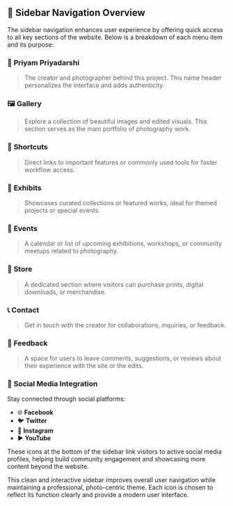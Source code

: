 ## 📂 Sidebar Navigation Overview

The sidebar navigation enhances user experience by offering quick access to all key sections of the website. Below is a breakdown of each menu item and its purpose:

### 👤 **Priyam Priyadarshi**
> The creator and photographer behind this project. This name header personalizes the interface and adds authenticity.

### 🖼️ **Gallery**
> Explore a collection of beautiful images and edited visuals. This section serves as the main portfolio of photography work.

### 🔗 **Shortcuts**
> Direct links to important features or commonly used tools for faster workflow access.

### 🧾 **Exhibits**
> Showcases curated collections or featured works, ideal for themed projects or special events.

### 📅 **Events**
> A calendar or list of upcoming exhibitions, workshops, or community meetups related to photography.

### 🏪 **Store**
> A dedicated section where visitors can purchase prints, digital downloads, or merchandise.

### 📞 **Contact**
> Get in touch with the creator for collaborations, inquiries, or feedback.

### 💬 **Feedback**
> A space for users to leave comments, suggestions, or reviews about their experience with the site or the edits.


### 🔗 **Social Media Integration**

Stay connected through social platforms:

- 🌐 **Facebook**
- 🐦 **Twitter**
- 📸 **Instagram**
- ▶️ **YouTube**

These icons at the bottom of the sidebar link visitors to active social media profiles, helping build community engagement and showcasing more content beyond the website.

This clean and interactive sidebar improves overall user navigation while maintaining a professional, photo-centric theme. Each icon is chosen to reflect its function clearly and provide a modern user interface.
